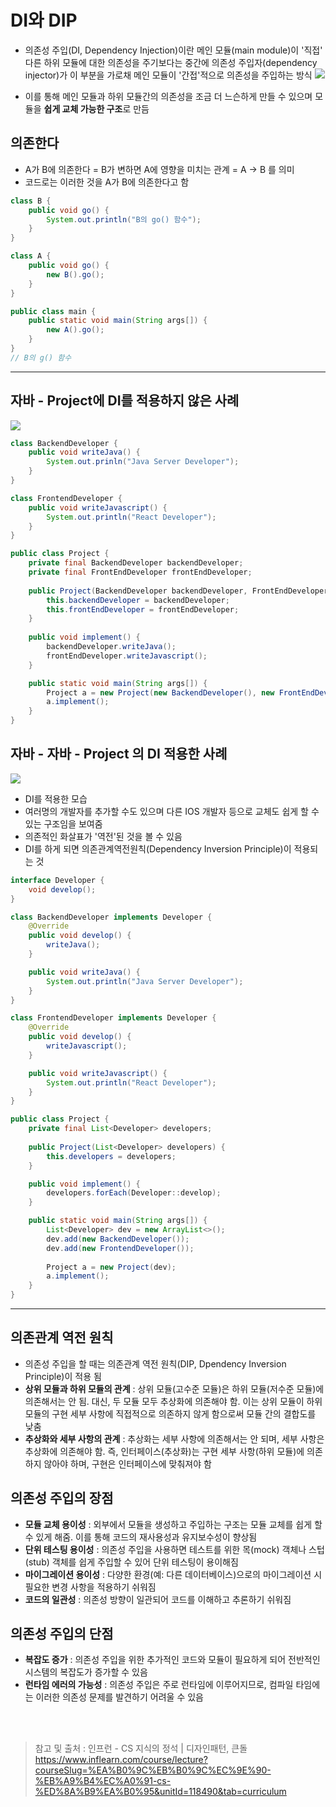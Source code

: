# DI와 DIP
- 의존성 주입(DI, Dependency Injection)이란 메인 모듈(main module)이 '직접' 다른 하위 모듈에 대한 의존성을 주기보다는 중간에 의존성 주입자(dependency injector)가 이 부분을 가로채 메인 모듈이 '간접'적으로 의존성을 주입하는 방식
![](https://velog.velcdn.com/images/k-minsik/post/82827dcb-9016-4635-8ade-52657bf7f7dc/image.png)


- 이를 통해 메인 모듈과 하위 모듈간의 의존성을 조금 더 느슨하게 만들 수 있으며 모듈을 **쉽게 교체 가능한 구조**로 만듬

## 의존한다
- A가 B에 의존한다 = B가 변하면 A에 영향을 미치는 관계 = A -> B 를 의미
- 코드로는 이러한 것을 A가 B에 의존한다고 함

```java
class B {
    public void go() {
        System.out.println("B의 go() 함수");
    }
}

class A {
    public void go() {
        new B().go();
    }
}

public class main {
    public static void main(String args[]) {
        new A().go();
    }
}
// B의 g() 함수
```
---

## 자바 - Project에 DI를 적용하지 않은 사례
![](https://velog.velcdn.com/images/k-minsik/post/065a4402-8ddf-4c57-aff2-4bbd5ebcc3bc/image.png)


```java
class BackendDeveloper {
    public void writeJava() {
        System.out.prinln("Java Server Developer");
    }
}

class FrontendDeveloper {
    public void writeJavascript() {
        System.out.println("React Developer");
    }
}

public class Project {
    private final BackendDeveloper backendDeveloper;
    private final FrontEndDeveloper frontEndDeveloper;
    
    public Project(BackendDeveloper backendDeveloper, FrontEndDeveloper frontEndDeveloper) {
        this.backendDeveloper = backendDeveloper;
        this.frontEndDeveloper = frontEndDeveloper;
    }
    
    public void implement() {
        backendDeveloper.writeJava();
        frontEndDeveloper.writeJavascript();
    }

    public static void main(String args[]) {
        Project a = new Project(new BackendDeveloper(), new FrontEndDeveloper());
        a.implement();
    }
}
```

## 자바 - 자바 - Project 의 DI 적용한 사례
![](https://velog.velcdn.com/images/k-minsik/post/ef16e6a1-d1b5-44c9-b109-1efe98aa608d/image.png)

- DI를 적용한 모습
- 여러명의 개발자를 추가할 수도 있으며 다른 IOS 개발자 등으로 교체도 쉽게 할 수 있는 구조임을 보여줌
- 의존적인 화살표가 '역전'된 것을 볼 수 있음
- DI를 하게 되면 의존관계역전원칙(Dependency Inversion Principle)이 적용되는 것

```java
interface Developer {
    void develop();
}

class BackendDeveloper implements Developer {
    @Override
    public void develop() {
        writeJava();
    }

    public void writeJava() {
        System.out.println("Java Server Developer");
    }
}

class FrontendDeveloper implements Developer {
    @Override
    public void develop() {
        writeJavascript();
    }

    public void writeJavascript() {
        System.out.println("React Developer");
    }
}

public class Project {
    private final List<Developer> developers;
    
    public Project(List<Developer> developers) {
        this.developers = developers;
    }

    public void implement() {
        developers.forEach(Developer::develop);
    }

    public static void main(String args[]) {
        List<Developer> dev = new ArrayList<>();
        dev.add(new BackendDeveloper());
        dev.add(new FrontendDeveloper());
    
        Project a = new Project(dev);
        a.implement();
    }
}
```
---

## 의존관계 역전 원칙
- 의존성 주입을 할 때는 의존관계 역전 원칙(DIP, Dpendency Inversion Principle)이 적용 됨
- **상위 모듈과 하위 모듈의 관계** : 상위 모듈(고수준 모듈)은 하위 모듈(저수준 모듈)에 의존해서는 안 됨. 대신, 두 모듈 모두 추상화에 의존해야 함. 이는 상위 모듈이 하위 모듈의 구현 세부 사항에 직접적으로 의존하지 않게 함으로써 모듈 간의 결합도를 낮춤
- **추상화와 세부 사항의 관계** : 추상화는 세부 사항에 의존해서는 안 되며, 세부 사항은 추상화에 의존해야 함. 즉, 인터페이스(추상화)는 구현 세부 사항(하위 모듈)에 의존하지 않아야 하며, 구현은 인터페이스에 맞춰져야 함
## 의존성 주입의 장점
- **모듈 교체 용이성** : 외부에서 모듈을 생성하고 주입하는 구조는 모듈 교체를 쉽게 할 수 있게 해줌. 이를 통해 코드의 재사용성과 유지보수성이 향상됨
- **단위 테스팅 용이성** : 의존성 주입을 사용하면 테스트를 위한 목(mock) 객체나 스텁(stub) 객체를 쉽게 주입할 수 있어 단위 테스팅이 용이해짐
- **마이그레이션 용이성** : 다양한 환경(예: 다른 데이터베이스)으로의 마이그레이션 시 필요한 변경 사항을 적용하기 쉬워짐
- **코드의 일관성** : 의존성 방향이 일관되어 코드를 이해하고 추론하기 쉬워짐
  
## 의존성 주입의 단점
- **복잡도 증가** : 의존성 주입을 위한 추가적인 코드와 모듈이 필요하게 되어 전반적인 시스템의 복잡도가 증가할 수 있음
- **런타임 에러의 가능성** : 의존성 주입은 주로 런타임에 이루어지므로, 컴파일 타임에는 이러한 의존성 문제를 발견하기 어려울 수 있음

</br>
</br>

> 참고 및 출처 : 인프런 - CS 지식의 정석 | 디자인패턴, 큰돌
https://www.inflearn.com/course/lecture?courseSlug=%EA%B0%9C%EB%B0%9C%EC%9E%90-%EB%A9%B4%EC%A0%91-cs-%ED%8A%B9%EA%B0%95&unitId=118490&tab=curriculum